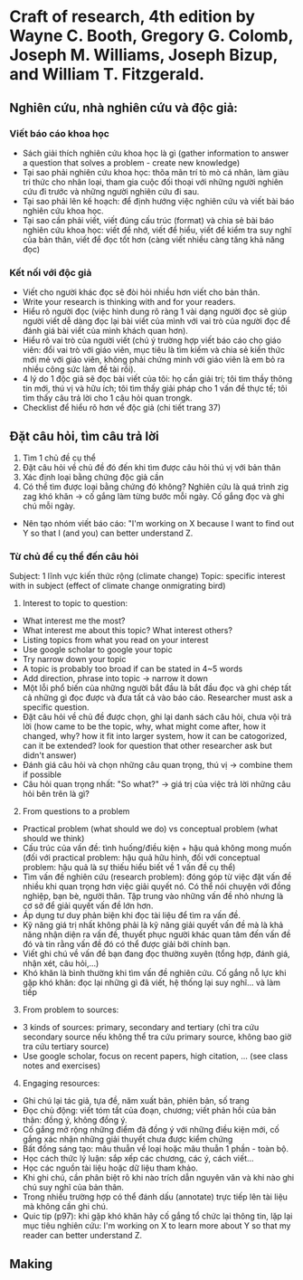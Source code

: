 # Craft of research, 4th edition by Wayne C. Booth, Gregory G. Colomb, Joseph M. Williams, Joseph Bizup, and William T. Fitzgerald. 
## Nghiên cứu, nhà nghiên cứu và độc giả:
### Viết báo cáo khoa học
- Sách giải thích nghiên cứu khoa học là gì (gather information to answer a question that solves a problem - create new knowledge)
- Tại sao phải nghiên cứu khoa học: thõa mãn trí tò mò cá nhân, làm giàu tri thức cho nhân loại, tham gia cuộc đối thoại với những người nghiên cứu đi trước và những người nghiên cứu đi sau.
- Tại sao phải lên kế hoạch: để định hướng việc nghiên cứu và viết bài báo nghiên cứu khoa học.
- Tại sao cần phải viết, viết đúng cấu trúc (format) và chia sẻ bài báo nghiên cứu khoa học: viết để nhớ, viết để hiểu, viết để kiểm tra suy nghĩ của bản thân, viết để đọc tốt hơn (càng viết nhiều càng tăng khả năng đọc)
### Kết nối với độc giả
- Viết cho người khác đọc sẽ đòi hỏi nhiều hơn viết cho bản thân.
- Write your research is thinking with and for your readers.
- Hiểu rõ người đọc (việc hình dung rõ ràng 1 vài dạng người đọc sẽ giúp người viết dễ dàng đọc lại bài viết của mình với vai trò của người đọc để đánh giá bài viết của mình khách quan hơn).
- Hiểu rõ vai trò của người viết (chú ý trường hợp viết báo cáo cho giáo viên: đổi vai trò với giáo viên, mục tiêu là tìm kiếm và chia sẻ kiến thức mới mẻ với giáo viên, không phải chứng minh với giáo viên là em bỏ ra nhiều công sức làm đề tài rồi).
- 4 lý do 1 độc giả sẽ đọc bài viết của tôi: họ cần giải trí; tôi tìm thầy thông tin mới, thú vị và hữu ích; tôi tìm thấy giải pháp cho 1 vấn đề thực tế; tôi tìm thấy câu trả lời cho 1 câu hỏi quan trongk.
- Checklist để hiểu rõ hơn về độc giả (chi tiết trang 37)
## Đặt câu hỏi, tìm câu trả lời
1. Tìm 1 chủ đề cụ thể
2. Đặt câu hỏi về chủ đề đó đến khi tìm được câu hỏi thú vị với bản thân
3. Xác định loại bằng chứng độc giả cần
4. Có thể tìm được loại bằng chứng đó không?
Nghiên cứu là quá trình zig zag khó khăn -> cố gắng làm từng bước mỗi ngày. Cố gắng đọc và ghi chú mỗi ngày.
- Nên tạo nhóm viết báo cáo: "I'm working on X because I want to find out Y so that I (and you) can better understand Z.
### Từ chủ đề cụ thể đến câu hỏi
Subject: 1 lĩnh vực kiến thức rộng (climate change)
Topic: specific interest with in subject (effect of climate change onmigrating bird)
1. Interest to topic to question:
- What interest me the most?
- What interest me about this topic? What interest others?
- Listing topics from what you read on your interest
- Use google scholar to google your topic
- Try narrow down your topic
- A topic is probably too broad if can be stated in 4~5 words
- Add direction, phrase into topic -> narrow it down
- Một lỗi phổ biến của những người bắt đầu là bắt đầu đọc và ghi chép tất cả những gì đọc được và đưa tất cả vào báo cáo. Researcher must ask a specific question.
- Đặt câu hỏi về chủ đề được chọn, ghi lại danh sách câu hỏi, chưa vội trả lời (how came to be the topic, why, what might come after, how it changed, why? how it fit into larger system, how it can be catogorized, can it be extended? look for question that other researcher ask but didn't answer)
- Đánh giá câu hỏi và chọn những câu quan trọng, thú vị -> combine them if possible
- Câu hỏi quan trọng nhất: "So what?" -> giá trị của việc trả lời những câu hỏi bên trên là gì?
2. From questions to a problem
- Practical problem (what should we do) vs conceptual problem (what should we think)
- Cấu trúc của vấn đề: tình huống/điều kiện + hậu quả không mong muốn (đối với practical problem: hậu quả hữu hình, đối với conceptual problem: hậu quả là sự thiếu hiểu biết về 1 vấn đề cụ thể)
- Tìm vấn đề nghiên cứu (research problem): đóng góp từ việc đặt vấn đề nhiều khi quan trọng hơn việc giải quyết nó. Có thể nói chuyện với đồng nghiệp, bạn bè, người thân. Tập trung vào những vấn đề nhỏ nhưng là cơ sở để giải quyết vấn đề lớn hơn.
- Áp dụng tư duy phản biện khi đọc tài liệu để tìm ra vấn đề.
- Kỹ năng giá trị nhất không phải là kỹ năng giải quyết vấn đề mà là khả năng nhận diện ra vấn đề, thuyết phục người khác quan tâm đến vấn đề đó và tin rằng vấn đề đó có thể được giải bởi chính bạn.
- Viết ghi chú về vấn đề bạn đang đọc thường xuyên (tổng hợp, đánh giá, nhận xét, câu hỏi,...)
- Khó khăn là bình thường khi tìm vấn đề nghiên cứu. Cố gắng nỗ lực khi gặp khó khăn: đọc lại những gì đã viết, hệ thống lại suy nghĩ... và làm tiếp
3. From problem to sources:
- 3 kinds of sources: primary, secondary and tertiary (chỉ tra cứu secondary source nếu không thể tra cứu primary source, không bao giờ tra cứu tertiary source)
- Use google scholar, focus on recent papers, high citation, ... (see class notes and exercises)
4. Engaging resources:
- Ghi chú lại tác giả, tựa đề, năm xuất bản, phiên bản, số trang
- Đọc chủ động: viết tóm tắt của đoạn, chương; viết phản hồi của bản thân: đồng ý, không đồng ý.
- Cố gắng mở rộng những điểm đã đồng ý với những điều kiện mới, cố gắng xác nhận những giải thuyết chưa được kiểm chứng
- Bất đồng sáng tạo: mâu thuẫn về loại hoặc mâu thuẫn 1 phần - toàn bộ.
- Học cách thức lý luận: sắp xếp các chương, các ý, cách viết...
- Học các nguồn tài liệu hoặc dữ liệu tham khảo.
- Khi ghi chú, cần phân biệt rõ khi nào trích dẫn nguyên văn và khi nào ghi chú suy nghĩ của bản thân.
- Trong nhiều trường hợp có thể đánh dấu (annotate) trực tiếp lên tài liệu mà không cần ghi chú.
- Quic tip (p97): khi gặp khó khăn hãy cố gắng tổ chức lại thông tin, lặp lại mục tiêu nghiên cứu: I'm working on X to learn more about Y so that my reader can better understand Z.
## Making 

